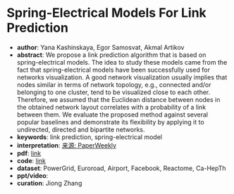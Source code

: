 # Spring-Electrical Models For Link Prediction
* **author**: Yana Kashinskaya, Egor Samosvat, Akmal Artikov
* **abstract**: We propose a link prediction algorithm that is based on spring-electrical models. The idea to study these models came from the fact that spring-electrical models have been successfully used for networks visualization. A good network visualization usually implies that nodes similar in terms of network topology, e.g., connected and/or belonging to one cluster, tend to be visualized close to each other. Therefore, we assumed that the Euclidean distance between nodes in the obtained network layout correlates with a probability of a link between them. We evaluate the proposed method against several popular baselines and demonstrate its flexibility by applying it to undirected, directed and bipartite networks.
* **keywords**: link prediction, spring-electrical model
* **interpretation**: [来源: PaperWeekly](https://www.sohu.com/a/316212710_500659)
* **pdf**: [link](https://dl.acm.org/doi/pdf/10.1145/3289600.3290961?download=true)
* **code**: [link](https://github.com/KashinYana/link-prediction)
* **dataset**: PowerGrid, Euroroad, Airport, Facebook, Reactome, Ca-HepTh
* **ppt/video**:
* **curation**: Jiong Zhang 